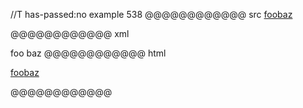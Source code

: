 //T has-passed:no
example 538
@@@@@@@@@@@@ src
[foo][bar][baz]

[baz]: /url1
[bar]: /url2
@@@@@@@@@@@@ xml
<?xml version="1.0" encoding="UTF-8"?>
<!DOCTYPE document SYSTEM "CommonMark.dtd">
<document xmlns="http://commonmark.org/xml/1.0">
  <paragraph>
    <link destination="/url2" title="">
      <text>foo</text>
    </link>
    <link destination="/url1" title="">
      <text>baz</text>
    </link>
  </paragraph>
</document>
@@@@@@@@@@@@ html
<p><a href="/url2">foo</a><a href="/url1">baz</a></p>
@@@@@@@@@@@@
